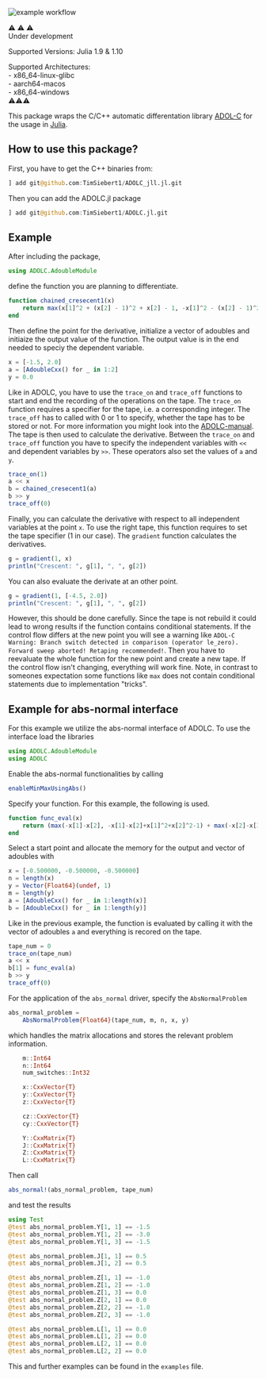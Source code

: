 ![example workflow](https://github.com/TimSiebert1/ADOLC.jl/actions/workflows/ci.yml/badge.svg)

:warning: :warning: :warning:  
Under development
  
Supported Versions: Julia 1.9 & 1.10  

  
Supported Architectures:  
    - x86_64-linux-glibc   
    - aarch64-macos  
    - x86_64-windows  
:warning::warning::warning:
  
This package wraps the C/C++ automatic differentation library [ADOL-C](https://github.com/coin-or/ADOL-C) for the usage in [Julia](https://julialang.org/). 
## How to use this package?
First, you have to get the C++ binaries from: 
```julia
] add git@github.com:TimSiebert1/ADOLC_jll.jl.git
```
Then you can add the ADOLC.jl package 
```julia 
] add git@github.com:TimSiebert1/ADOLC.jl.git
```


## Example
After including the package,
```julia
using ADOLC.AdoubleModule
```
define the function you are planning to differentiate.
```julia
function chained_cresecent1(x)
    return max(x[1]^2 + (x[2] - 1)^2 + x[2] - 1, -x[1]^2 - (x[2] - 1)^2 + x[2] + 1)
end
```
Then define the point for the derivative, initialize a vector of adoubles and initiaize the output value of the function. The output value is in the end needed to speciy the dependent variable.
```julia
x = [-1.5, 2.0]
a = [AdoubleCxx() for _ in 1:2]
y = 0.0
```
Like in ADOLC, you have to use the `trace_on` and `trace_off` functions to start and end the recording of the operations on the tape. The `trace_on` function requires a specifier for the tape, i.e. a corresponding integer. The `trace_off` has to called with 0 or 1 to specify, whether the tape has to be stored or not. For more information you might look into the [ADOLC-manual](https://usermanual.wiki/Pdf/adolcmanual.230286982/view). The tape is then used to calculate the derivative. Between the `trace_on` and `trace_off` function you have to specify the independent variables with `<<` and dependent variables by `>>`. These operators also set the values of `a` and `y`.
```julia
trace_on(1)
a << x
b = chained_cresecent1(a)
b >> y
trace_off(0)
```
Finally, you can calculate the derivative with respect to all independent variables at the point `x`. To use the right tape, this function requires to set the tape specifier (1 in our case). The `gradient` function calculates the derivatives.
```julia
g = gradient(1, x)
println("Crescent: ", g[1], ", ", g[2])
```

You can also evaluate the derivate at an other point.

```julia
g = gradient(1, [-4.5, 2.0])
println("Crescent: ", g[1], ", ", g[2])
```

However, this should be done carefully. Since the tape is not rebuild it could lead to wrong results if the function contains conditional statements. If the control flow differs at the new point you will see a warning like ```ADOL-C Warning: Branch switch detected in comparison (operator le_zero). Forward sweep aborted! Retaping recommended!```. Then you have to reevaluate the whole function for the new point and create a new tape. If the control flow isn't changing, everything will work fine. 
Note, in contrast to someones expectation some functions like `max` does not contain conditional statements due to implementation "tricks". 


## Example for abs-normal interface
For this example we utilize the abs-normal interface of ADOLC. To use the interface load the libraries
```julia
using ADOLC.AdoubleModule
using ADOLC
```
Enable the abs-normal functionalities by calling
```julia
enableMinMaxUsingAbs()
```
Specify your function. For this example, the following is used.
```julia
function func_eval(x)
    return (max(-x[1]-x[2], -x[1]-x[2]+x[1]^2+x[2]^2-1) + max(-x[2]-x[3], -x[2]-x[3]+x[2]^2+x[3]^2-1))
end 
```
Select a start point and allocate the memory for the output and vector of adoubles with
```julia
x = [-0.500000, -0.500000, -0.500000]
n = length(x)
y = Vector{Float64}(undef, 1)
m = length(y)
a = [AdoubleCxx() for _ in 1:length(x)]
b = [AdoubleCxx() for _ in 1:length(y)]
```
Like in the previous example, the function is evaluated by calling it with the vector of adoubles `a` and everything is recored on the tape.
```julia
tape_num = 0
trace_on(tape_num)
a << x
b[1] = func_eval(a)
b >> y
trace_off(0)
```
For the application of the `abs_normal` driver, specify the `AbsNormalProblem` 
```julia
abs_normal_problem =
    AbsNormalProblem{Float64}(tape_num, m, n, x, y)
```
which handles the matrix allocations and stores the relevant problem information. 
```julia
    m::Int64
    n::Int64
    num_switches::Int32

    x::CxxVector{T}
    y::CxxVector{T}
    z::CxxVector{T}

    cz::CxxVector{T}
    cy::CxxVector{T}

    Y::CxxMatrix{T} 
    J::CxxMatrix{T}
    Z::CxxMatrix{T} 
    L::CxxMatrix{T}
```
Then call 
```julia
abs_normal!(abs_normal_problem, tape_num)
```
and test the results
```julia
using Test
@test abs_normal_problem.Y[1, 1] == -1.5
@test abs_normal_problem.Y[1, 2] == -3.0
@test abs_normal_problem.Y[1, 3] == -1.5

@test abs_normal_problem.J[1, 1] == 0.5
@test abs_normal_problem.J[1, 2] == 0.5

@test abs_normal_problem.Z[1, 1] == -1.0
@test abs_normal_problem.Z[1, 2] == -1.0
@test abs_normal_problem.Z[1, 3] == 0.0
@test abs_normal_problem.Z[2, 1] == 0.0
@test abs_normal_problem.Z[2, 2] == -1.0
@test abs_normal_problem.Z[2, 3] == -1.0

@test abs_normal_problem.L[1, 1] == 0.0
@test abs_normal_problem.L[1, 2] == 0.0
@test abs_normal_problem.L[2, 1] == 0.0
@test abs_normal_problem.L[2, 2] == 0.0
```

This and further examples can be found in the `examples` file.
